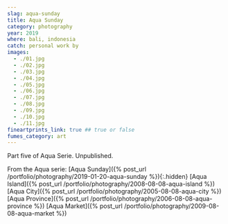 ```yaml
---
slag: aqua-sunday
title: Aqua Sunday
category: photography
year: 2019
where: bali, indonesia
catch: personal work by
images:
  - ./01.jpg
  - ./02.jpg
  - ./03.jpg
  - ./04.jpg
  - ./05.jpg
  - ./06.jpg
  - ./07.jpg
  - ./08.jpg
  - ./09.jpg
  - ./10.jpg
  - ./11.jpg
fineartprints_link: true ## true or false
fumes_category: art
---
```


Part five of Aqua Serie. Unpublished.

From the Aqua serie:
[Aqua Sunday]({% post_url /portfolio/photography/2019-01-20-aqua-sunday %}){:.hidden}
[Aqua Island]({% post_url /portfolio/photography/2008-08-08-aqua-island %})
[Aqua City]({% post_url /portfolio/photography/2005-08-08-aqua-city %})
[Aqua Province]({% post_url /portfolio/photography/2006-08-08-aqua-province %})
[Aqua Market]({% post_url /portfolio/photography/2009-08-08-aqua-market %})
